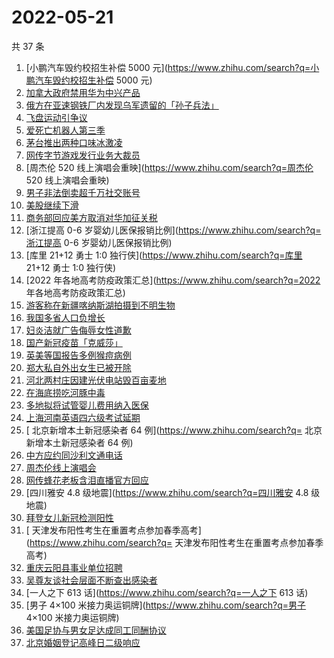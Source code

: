 # 2022-05-21

共 37 条

<!-- BEGIN ZHIHUSEARCH -->
<!-- 最后更新时间 Sat May 21 2022 16:09:33 GMT+0800 (China Standard Time) -->
1. [小鹏汽车毁约校招生补偿 5000 元](https://www.zhihu.com/search?q=小鹏汽车毁约校招生补偿 5000 元)
1. [加拿大政府禁用华为中兴产品](https://www.zhihu.com/search?q=加拿大政府禁用华为中兴产品)
1. [俄方在亚速钢铁厂内发现乌军遗留的「孙子兵法」](https://www.zhihu.com/search?q=俄方在亚速钢铁厂内发现乌军遗留的「孙子兵法」)
1. [飞盘运动引争议](https://www.zhihu.com/search?q=飞盘运动引争议)
1. [爱死亡机器人第三季](https://www.zhihu.com/search?q=爱死亡机器人第三季)
1. [茅台推出两种口味冰激凌](https://www.zhihu.com/search?q=茅台推出两种口味冰激凌)
1. [网传字节游戏发行业务大裁员](https://www.zhihu.com/search?q=网传字节游戏发行业务大裁员)
1. [周杰伦 520 线上演唱会重映](https://www.zhihu.com/search?q=周杰伦 520 线上演唱会重映)
1. [男子非法倒卖超千万社交账号](https://www.zhihu.com/search?q=男子非法倒卖超千万社交账号)
1. [美股继续下滑](https://www.zhihu.com/search?q=美股继续下滑)
1. [商务部回应美方取消对华加征关税](https://www.zhihu.com/search?q=商务部回应美方取消对华加征关税)
1. [浙江提高 0-6 岁婴幼儿医保报销比例](https://www.zhihu.com/search?q=浙江提高 0-6 岁婴幼儿医保报销比例)
1. [库里 21+12 勇士 1:0 独行侠](https://www.zhihu.com/search?q=库里 21+12 勇士 1:0 独行侠)
1. [2022 年各地高考防疫政策汇总](https://www.zhihu.com/search?q=2022 年各地高考防疫政策汇总)
1. [游客称在新疆喀纳斯湖拍摄到不明生物](https://www.zhihu.com/search?q=游客称在新疆喀纳斯湖拍摄到不明生物)
1. [我国多省人口负增长](https://www.zhihu.com/search?q=我国多省人口负增长)
1. [妇炎洁就广告侮辱女性道歉](https://www.zhihu.com/search?q=妇炎洁就广告侮辱女性道歉)
1. [国产新冠疫苗「克威莎」](https://www.zhihu.com/search?q=国产新冠疫苗「克威莎」)
1. [英美等国报告多例猴痘病例](https://www.zhihu.com/search?q=英美等国报告多例猴痘病例)
1. [郑大私自外出女生已被开除](https://www.zhihu.com/search?q=郑大私自外出女生已被开除)
1. [河北两村庄因建光伏电站毁百亩麦地](https://www.zhihu.com/search?q=河北两村庄因建光伏电站毁百亩麦地)
1. [在海底捞吃河豚中毒](https://www.zhihu.com/search?q=在海底捞吃河豚中毒)
1. [多地拟将试管婴儿费用纳入医保](https://www.zhihu.com/search?q=多地拟将试管婴儿费用纳入医保)
1. [上海河南英语四六级考试延期](https://www.zhihu.com/search?q=上海河南英语四六级考试延期)
1. [ 北京新增本土新冠感染者 64 例](https://www.zhihu.com/search?q= 北京新增本土新冠感染者 64 例)
1. [中方应约同沙利文通电话](https://www.zhihu.com/search?q=中方应约同沙利文通电话)
1. [周杰伦线上演唱会](https://www.zhihu.com/search?q=周杰伦线上演唱会)
1. [网传蜂花老板含泪直播官方回应](https://www.zhihu.com/search?q=网传蜂花老板含泪直播官方回应)
1. [四川雅安 4.8 级地震](https://www.zhihu.com/search?q=四川雅安 4.8 级地震)
1. [拜登女儿新冠检测阳性](https://www.zhihu.com/search?q=拜登女儿新冠检测阳性)
1. [ 天津发布阳性考生在重置考点参加春季高考](https://www.zhihu.com/search?q= 天津发布阳性考生在重置考点参加春季高考)
1. [重庆云阳县事业单位招聘](https://www.zhihu.com/search?q=重庆云阳县事业单位招聘)
1. [吴尊友谈社会层面不断查出感染者](https://www.zhihu.com/search?q=吴尊友谈社会层面不断查出感染者)
1. [一人之下 613 话](https://www.zhihu.com/search?q=一人之下 613 话)
1. [男子 4×100 米接力奥运铜牌](https://www.zhihu.com/search?q=男子 4×100 米接力奥运铜牌)
1. [美国足协与男女足达成同工同酬协议](https://www.zhihu.com/search?q=美国足协与男女足达成同工同酬协议)
1. [北京婚姻登记高峰日二级响应](https://www.zhihu.com/search?q=北京婚姻登记高峰日二级响应)
<!-- END ZHIHUSEARCH -->
